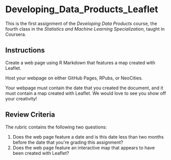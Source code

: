 # Developing_Data_Products_Leaflet
This is the first assignment of the *Developing Data Products* course, the fourth class in the *Statistics and Machine Learning Specialization*, taught in Coursera.

## Instructions
Create a web page using R Markdown that features a map created with Leaflet.

Host your webpage on either GitHub Pages, RPubs, or NeoCities.

Your webpage must contain the date that you created the document, and it must contain a map created with Leaflet. We would love to see you show off your creativity!

## Review Criteria
The rubric contains the following two questions:

1. Does the web page feature a date and is this date less than two months before the date that you're grading this assignment?
2. Does the web page feature an interactive map that appears to have been created with Leaflet?

